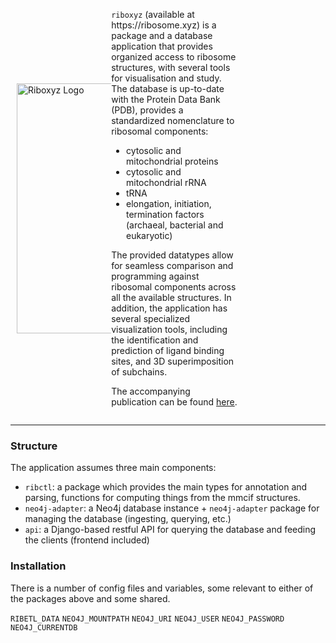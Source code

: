 <div style="display: flex; align-items: center; max-width: 800px; margin: 0 auto;">
  <div style="width: 30%;">
  <img src="./logo.png" alt="Riboxyz Logo" style="width:450px; height:400px; padding: 10px;">
  </div>
  <div style="margin-left: 10px; width: 40%;">
    <p><code>riboxyz</code> (available at https://ribosome.xyz) is a package and a database application that provides organized access to ribosome structures, with several tools for visualisation and study. The database is up-to-date with the Protein Data Bank (PDB), provides a standardized nomenclature to ribosomal components:</p>
    <ul>
      <li>cytosolic and mitochondrial proteins</li>
      <li>cytosolic and mitochondrial rRNA</li>
      <li>tRNA</li>
      <li>elongation, initiation, termination factors (archaeal, bacterial and eukaryotic)</li>
    </ul>
    <p>The provided datatypes allow for seamless comparison and programming against ribosomal components across all the available structures. In addition, the application has several specialized visualization tools, including the identification and prediction of ligand binding sites, and 3D superimposition of subchains.</p>
    <p>The accompanying publication can be found <a href="#">here</a>.</p>
  </div>
</div>



<!-- <p align="center">
<img src="./logo.png" height="400" width="450" >
</p>


## Overview

`riboxyz` (available at https://ribosome.xyz) is a package and a database application that provides organized access to ribosome structures, with several tools for visualisation and study. The database is up-to-date with the Protein Data Bank (PDB), provides a [standardized nomenclature](https://github.com/rtviii/riboxyz/blob/master/ribctl/lib/ribosome_types/types_ribosome.py) to ribosomal components:

- cytosolic and mitochondiral rproteins
- cytosolic and mitochondrial rRNA
- tRNA
- elongation, initiation, termination factors  (archaeal, bacterial and eukaryotic)

The provided datatypes allow for seamless comparison and programming against ribosomal components across all the available structures. In addition, the application has several specialized visualization tools, including the identification and prediction of ligand binding sites, and 3D superimposition of subchains.


[ The accompanying publication can be found here ](https://academic.oup.com/nar/article/51/D1/D509/6777803). -->


------------------------------------------------------------------------------------------

### Structure

The application assumes three main components:

- `ribctl`: a package which provides the main types for annotation and parsing, functions for computing things from the mmcif structures.
- `neo4j-adapter`: a Neo4j database instance + `neo4j-adapter` package for managing the database (ingesting, querying, etc.)
- `api`: a Django-based restful API for querying the database and feeding the clients (frontend included)


### Installation

There is a number of config files and variables, some relevant to either of the packages above and some shared.

`RIBETL_DATA`
`NEO4J_MOUNTPATH`
`NEO4J_URI`
`NEO4J_USER`
`NEO4J_PASSWORD`
`NEO4J_CURRENTDB`

